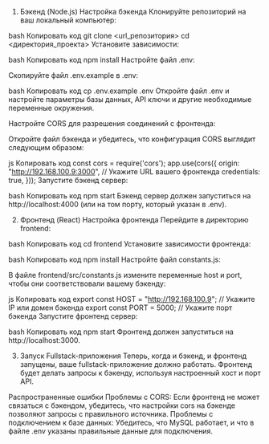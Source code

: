 1. Бэкенд (Node.js)
Настройка бэкенда
Клонируйте репозиторий на ваш локальный компьютер:

bash
Копировать код
git clone <url_репозитория>
cd <директория_проекта>
Установите зависимости:

bash
Копировать код
npm install
Настройте файл .env:

Скопируйте файл .env.example в .env:

bash
Копировать код
cp .env.example .env
Откройте файл .env и настройте параметры базы данных, API ключи и другие необходимые переменные окружения.

Настройте CORS для разрешения соединений с фронтенда:

Откройте файл бэкенда  и убедитесь, что конфигурация CORS выглядит следующим образом:

js
Копировать код
const cors = require('cors');
app.use(cors({
  origin: "http://192.168.100.9:3000",  // Укажите URL вашего фронтенда
  credentials: true,
}));
Запустите бэкенд сервер:

bash
Копировать код
npm start
Бэкенд сервер должен запуститься на http://localhost:4000 (или на том порту, который указан в .env).

2. Фронтенд (React)
Настройка фронтенда
Перейдите в директорию frontend:

bash
Копировать код
cd frontend
Установите зависимости фронтенда:

bash
Копировать код
npm install
Настройте файл constants.js:

В файле frontend/src/constants.js измените переменные host и port, чтобы они соответствовали вашему бэкенду:

js
Копировать код
export const HOST = "http://192.168.100.9";  // Укажите IP или домен бэкенда
export const PORT = 5000;  // Укажите порт бэкенда
Запустите фронтенд сервер:

bash
Копировать код
npm start
Фронтенд должен запуститься на http://localhost:3000.

3. Запуск Fullstack-приложения
Теперь, когда и бэкенд, и фронтенд запущены, ваше fullstack-приложение должно работать. Фронтенд будет делать запросы к бэкенду, используя настроенный хост и порт API.

Распространенные ошибки
Проблемы с CORS: Если фронтенд не может связаться с бэкендом, убедитесь, что настройки cors на бэкенде позволяют запросы с правильного источника.
Проблемы с подключением к базе данных: Убедитесь, что MySQL работает, и что в файле .env указаны правильные данные для подключения.